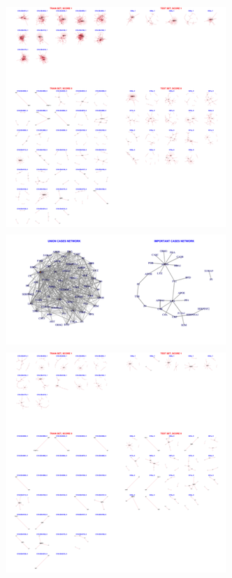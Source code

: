![Image](ExclDNI_First_MRM_patients_networks_BINAR.png)

![Image](ExclDNI_First_MRM_SUM_CASES.png)

![Image](ExclDNI_First_MRM_patients_networks_BINAR_FILTERED.png)
